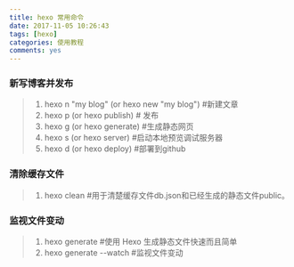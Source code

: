 ```yaml
---
title: hexo 常用命令
date: 2017-11-05 10:26:43
tags: [hexo]
categories: 使用教程
comments: yes
---
```



### 新写博客并发布
> 1. hexo n "my blog" (or hexo new "my blog") #新建文章
> 2. hexo p           (or hexo publish) # 发布
> 3. hexo g           (or hexo generate) #生成静态网页
> 4. hexo s           (or hexo server) #启动本地预览调试服务器
> 5. hexo d           (or hexo deploy) #部署到github

### 清除缓存文件
> 1. hexo clean #用于清楚缓存文件db.json和已经生成的静态文件public。

### 监视文件变动
> 1. hexo generate #使用 Hexo 生成静态文件快速而且简单
> 2. hexo generate --watch #监视文件变动